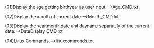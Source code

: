 (01)Display the age getting birthyear as user input.-->Age_CMD.txt



(02)Display the month of current date.-->Month_CMD.txt


(03)Display the year,month,date and dayname separately of the current date.-->DateDisplay_CMD.txt


(04)Linux Commands.-->linuxcommands.txt








